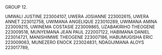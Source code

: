 GROUP 12.

UMWALI JUSTINE  223004107,
UWERA JOSIANNE  223002615,
UWERA ANNET   223012758,
UWIMANA ANGELIQUE  223010289,
UWIMANA AMINA  223009215,
UWINEMA COSTASIE  223009865,
UZABAKIRIHO THEOGENE 223009518,
MUNYEMANA JEAN PAUL 222007122,
HABIMANA DANIEL 223014721,
MANISHIMWE THEOGENE 223007186,
HABUMUGISHA ERIC  223009063,
MUNEZERO ENOCK 223024831,
NDAGIJIMANA ALOYS  223017789,
